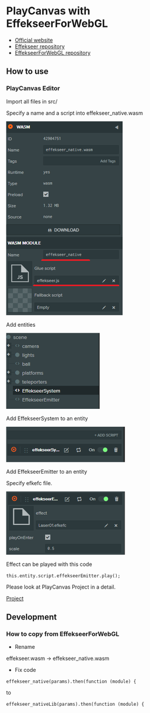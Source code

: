 # PlayCanvas with EffekseerForWebGL

- [Official website](http://effekseer.github.io)
- [Effekseer repository](https://github.com/effekseer/Effekseer)
- [EffekseerForWebGL repository](https://github.com/effekseer/EffekseerForWebGL)

## How to use

### PlayCanvas Editor

Import all files in src/

Specify a name and a script into effekseer_native.wasm

![](docs/images/wasmModule.png)

Add entities

![](docs/images/AddEntity.png)

Add EffekseerSystem to an entity

![](docs/images/EffekseerSyatemScript.png)

Add EffekseerEmitter to an entity

Specify efkefc file.

![](docs/images/EffekseerEmitterScript.png)

Effect can be played with this code

```
this.entity.script.effekseerEmitter.play();
```

Please look at PlayCanvas Project in a detail.

[Project](https://playcanvas.com/project/649529/overview/effekseersimplesample)

## Development

### How to copy from EffekseerForWebGL

- Rename

effekseer.wasm -> effekseer_native.wasm

- Fix code

```
effekseer_native(params).then(function (module) {
```

to

```
effekseer_nativeLib(params).then(function (module) {
```